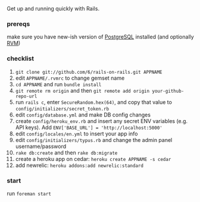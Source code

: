 Get up and running quickly with Rails.

### prereqs

make sure you have new-ish version of [PostgreSQL](http://www.postgresql.org/) installed (and optionally [RVM](http://beginrescueend.com/))

### checklist

1. `git clone git://github.com/6/rails-on-rails.git APPNAME`
1. edit `APPNAME/.rvmrc` to change gemset name
1. `cd APPNAME` and run `bundle install`
1. `git remote rm origin` and then `git remote add origin your-github-repo-url`
1. run `rails c`, enter `SecureRandom.hex(64)`, and copy that value to `config/initializers/secret_token.rb`
1. edit `config/database.yml` and make DB config changes
1. create `config/heroku_env.rb` and insert any secret ENV variables (e.g. API keys). Add `ENV['BASE_URL'] = 'http://localhost:5000'`
1. edit `config/locales/en.yml` to insert your app info
1. edit `config/initializers/typus.rb` and change the admin panel username/password
1. `rake db:create` and then `rake db:migrate`
1. create a heroku app on cedar: `heroku create APPNAME -s cedar`
1. add newrelic: `heroku addons:add newrelic:standard`

### start

run `foreman start`
